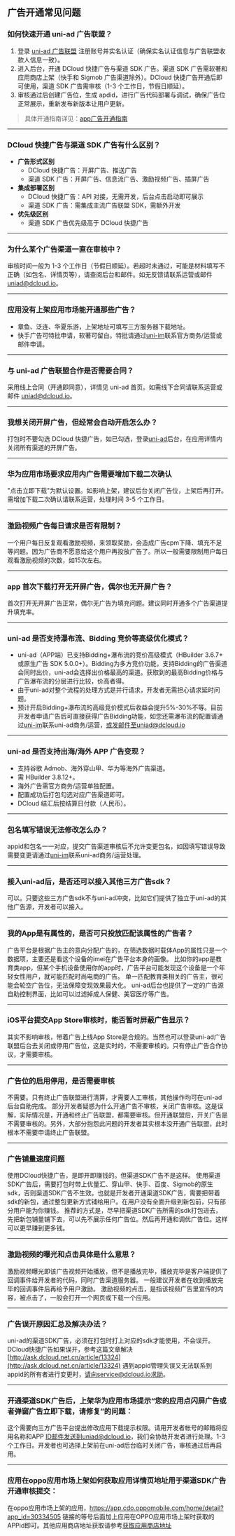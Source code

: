 ## 广告开通常见问题

### 如何快速开通 uni-ad 广告联盟？

1. 登录 [uni-ad 广告联盟](https://uniad.dcloud.net.cn) 注册账号并实名认证（确保实名认证信息与广告联盟收款人信息一致）。
2. 进入后台，开通 DCloud 快捷广告与渠道 SDK 广告。渠道 SDK 广告需软著和应用商店上架（快手和 Sigmob 广告渠道除外）。DCloud 快捷广告开通后即可使用，渠道 SDK 广告需审核（1-3 个工作日，节假日顺延）。
3. 审核通过后创建广告位，生成 apdid，进行广告代码部署与调试，确保广告位正常展示，重新发布新版本让用户更新。

> 具体开通指南详见：[app广告开通指南](https://uniapp.dcloud.net.cn/uni-ad/ad-open.html)

---

### DCloud 快捷广告与渠道 SDK 广告有什么区别？

- **广告形式区别**
  - DCloud 快捷广告：开屏广告、推送广告
  - 渠道 SDK 广告：开屏广告、信息流广告、激励视频广告、插屏广告
- **集成部署区别**
  - DCloud 快捷广告：API 对接，无需开发，后台点击启动即可展示
  - 渠道 SDK 广告：需集成主流广告联盟 SDK，需额外开发
- **优先级区别**
  - 渠道 SDK 广告优先级高于 DCloud 快捷广告

---

### 为什么某个广告渠道一直在审核中？

审核时间一般为 1-3 个工作日（节假日顺延）。若超时未通过，可能是材料填写不正确（如包名、详情页等），请查阅后台和邮件。如无反馈请联系运营或邮件 uniad@dcloud.io。

---
### 应用没有上架应用市场能开通那些广告？
- 章鱼、泛连、华夏乐游，上架地址可填写三方服务器下载地址。
- 快手广告可特批申请，软著可留白。特批请通过[uni-im](https://im.dcloud.net.cn/#/?joinGroup=65d85fc09847e92db03ff81a)联系官方商务/运营或邮件申请。

---

### 与 uni-ad 广告联盟合作是否需要合同？

采用线上合同（开通即同意），详情见 uni-ad 首页。如需线下合同请联系运营或邮件 uniad@dcloud.io。

---

### 我想关闭开屏广告，但经常会自动开启怎么办？

打包时不要勾选 DCloud 快捷广告，如已勾选，登录[uni-ad](https://uniad.dcloud.net.cn/)后台，在应用详情内关闭所有渠道的开屏广告。

---

### 华为应用市场要求应用内广告需要增加下载二次确认

"点击立即下载"为默认设置。如影响上架，建议后台关闭广告位，上架后再打开。需增加下载二次确认请联系运营，处理时间 3-5 个工作日。

---

### 激励视频广告每日请求是否有限制？

一个用户每日反复观看激励视频，来领取奖励，会造成广告cpm下降、填充不足等问题。因为广告商不愿意给这个用户再投放广告了。所以一般需要限制用户每日观看激励视频的次数，如15次左右。

---

### app 首次下载打开无开屏广告，偶尔也无开屏广告？

首次打开无开屏广告正常，偶尔无广告为填充问题。建议同时开通多个广告渠道提升填充率。

---

### uni-ad 是否支持瀑布流、Bidding 竞价等高级优化模式？

- uni-ad（APP端）已支持Bidding+瀑布流的竞价高级模式（HBuilder 3.6.7+ 或原生广告 SDK 5.0.0+）。Bidding为多方竞价功能，支持Bidding的广告渠道会同时出价，uni-ad会选择出价格最高的渠道。获取到的最高Bidding价格与广告瀑布流的分层进行比较，价高者得。
- 由于uni-ad对整个流程的处理方式是并行请求，开发者无需担心请求延时问题。
- 预计开启Bidding+瀑布流的高级竞价模式后收益会提升5%-30%不等。目前开发者申请广告后可直接获得广告Bidding功能，如您还需瀑布流的配置请通过[uni-im](https://im.dcloud.net.cn/#/?joinGroup=65d85fc09847e92db03ff81a&&oauthToken=ffa042cb5287136b8aba3b13a9ce5821)联系uni-ad商务/运营，或发邮件至uniad@dcloud.io

---


### uni-ad 是否支持出海/海外 APP 广告变现？

- 支持谷歌 Admob、海外穿山甲、华为等海外广告渠道。
- 需 HBuilder 3.8.12+。
- 海外广告需官方商务/运营单独配置。
- 配置成功后打包勾选对应广告渠道即可。
- DCloud 结汇后按结算日付款（人民币）。 

---

### 包名填写错误无法修改怎么办？

appid和包名一一对应，提交广告渠道审核后不允许变更包名，如因填写错误导致需要变更请通过[uni-im](https://im.dcloud.net.cn/#/?joinGroup=65d85fc09847e92db03ff81a)联系uni-ad商务/运营处理。

---

### 接入uni-ad后，是否还可以接入其他三方广告sdk？
可以。只要这些三方广告sdk不与uni-ad冲突，比如它们提供了独立于uni-ad的其他广告源，开发者可以接入。

---

### 我的App是有属性的，是否可只投放匹配该属性的广告者？

广告平台是根据广告主的意向分配广告的，在筛选数据时载体App的属性只是一个数据项，主要还是看这个设备的imei在广告平台本身的画像。
比如你的app是教育类app，但某个手机设备使用你的app时，广告平台可能发现这个设备是一个年轻女性用户，就可能匹配时尚电商的广告。
单一匹配教育类相关的广告主，很可能会轮空广告位，无法保障变现效果最大化。
uni-ad后台也提供了一定的广告源自助控制界面，比如可以过滤掉成人保健、美容医疗等广告。

--- 

### iOS平台提交App Store审核时，能否暂时屏蔽广告显示？

其实不影响审核，带着广告上线App Store是合规的。当然也可以登录uni-ad广告联盟后台去关闭或停用广告位，这是实时的，不需要审核的。只有停止广告合作协议，才需要审核。

---

### 广告位的启用停用，是否需要审核

不需要。只有终止广告联盟进行清算，才需要人工审核，其他操作均可在uni-ad后台自助完成。
部分开发者疑惑为什么开通广告不审核，关闭广告审核。这是误解，实际情况是，开通和终止广告联盟，都需要审核。但开通联盟后，开关广告是不需要审核的。另外，大部分抱怨此问题的开发者其实根本没开通广告联盟，此时根本不需要申请终止广告联盟。

---

### 广告铺量速度问题

使用DCloud快捷广告，是即开即赚钱的。但渠道SDK广告不是这样。
使用渠道SDK广告后，需要打包时带上优量汇、穿山甲、快手、百度、Sigmob的原生sdk，否则渠道SDK广告不生效。也就是开发者开通渠道SDK广告，需要把带着sdk的新包，通过整包更新方式铺给用户。在用户没有全面升级到新包前，只有部分用户能为你赚钱。
推荐的方式是，尽早把渠道SDK广告所需的sdk打包进去，先把新包铺量铺下去，可以先不展示任何广告位。然后再开通和调优广告位。这样可以更早赚到更多钱。

---

### 激励视频的曝光和点击具体是什么意思？

激励视频曝光即该广告视频开始播放，但不是播放完毕，播放完毕是客户端提供了回调事件给开发者的代码，同时广告渠道服务器。
一般建议开发者在收到播放完毕的回调事件后再给予用户激励。
激励视频的点击，是指该视频广告里宣传的内容，被点击了，一般会打开一个网页或下载一个应用。

---

### 广告误开原因汇总及解决办法？

uni-ad的渠道SDK广告，必须在打包时打上对应的sdk才能使用，不会误开。DCloud快捷广告如果误开，参考这篇文章解决 [http://ask.dcloud.net.cn/article/13324](http://ask.dcloud.net.cn/article/13324)
遇到appid管理失误又无法联系到appid的所有者进行变更时，请向service@dcloud.io求助。

---

### 开通渠道SDK广告后，上架华为应用市场提示“您的应用点闪屏广告或者弹窗广告立即下载，请修复”的问题：

这个需要向三方广告平台提出修改应用下载提示权限。请用开发者帐号的邮箱将应用名称和APP ID邮件发送到uniad@dcloud.io，我们会协助开发者进行处理。1-3个工作日。开发者也可选择上架前在uni-ad后台临时关闭广告，审核通过后再启用。

---

### 应用在oppo应用市场上架如何获取应用详情页地址用于渠道SDK广告开通审核提交：

在oppo应用市场上架的应用，https://app.cdo.oppomobile.com/home/detail?app_id=30334505 链接的等号后面加上应用在OPPO应用市场上架时获取的APPid即可。其他应用商店地址获取请参考[获取应用商店地址](https://ask.dcloud.net.cn/article/39198)